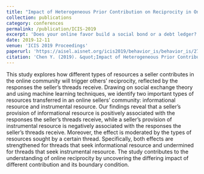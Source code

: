 ```yaml
---
title: "Impact of Heterogeneous Prior Contribution on Reciprocity in Online Sellers"
collection: publications
category: conferences
permalink: /publication/ICIS-2019
excerpt: 'Does your online favor build a social bond or a debt ledger? Using machine learning techniques, we reveal that providing informational resources fosters generalized social exchange, while providing instrumental resources creates self-interested and negotiated exchange, fundamentally altering community reciprocity.'
date: 2019-12-11
venue: 'ICIS 2019 Proceedings'
paperurl: 'https://aisel.aisnet.org/icis2019/behavior_is/behavior_is/27'
citation: 'Chen Y. (2019). &quot;Impact of Heterogeneous Prior Contribution on Reciprocity in Online Sellers’ Community.&quot; <i>ICIS 2019 Proceedings</i>. 27.'
---
```


This study explores how different types of resources a seller contributes in the online community will trigger others’ reciprocity, reflected by the responses the seller’s threads receive. Drawing on social exchange theory and using machine learning techniques, we identify two important types of resources transferred in an online sellers’ community: informational resource and instrumental resource. Our findings reveal that a seller’s provision of informational resource is positively associated with the responses the seller’s threads receive, while a seller’s provision of instrumental resource is negatively associated with the responses the seller’s threads receive. Moreover, the effect is moderated by the types of resources sought by a certain thread. Specifically, both effects are strengthened for threads that seek informational resource and undermined for threads that seek instrumental resource. The study contributes to the understanding of online reciprocity by uncovering the differing impact of different contribution and its boundary condition.
